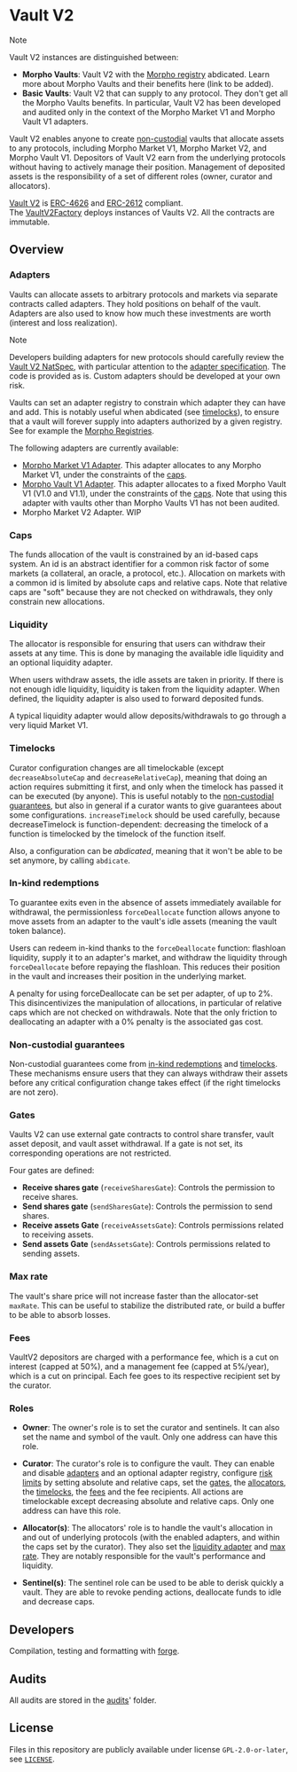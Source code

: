 # Vault V2

> [!NOTE]
> Vault V2 instances are distinguished between:
> - **Morpho Vaults**: Vault V2 with the [Morpho registry](https://docs.morpho.org/learn/concepts/vault-v2/#adapter-registry) abdicated. Learn more about Morpho Vaults and their benefits here (link to be added).
> - **Basic Vaults**: Vault V2 that can supply to any protocol. They don't get all the Morpho Vaults benefits. In particular, Vault V2 has been developed and audited only in the context of the Morpho Market V1 and Morpho Vault V1 adapters.

Vault V2 enables anyone to create [non-custodial](#non-custodial-guarantees) vaults that allocate assets to any protocols, including Morpho Market V1, Morpho Market V2, and Morpho Vault V1.
Depositors of Vault V2 earn from the underlying protocols without having to actively manage their position.
Management of deposited assets is the responsibility of a set of different roles (owner, curator and allocators).

[Vault V2](./src/VaultV2.sol) is [ERC-4626](https://eips.ethereum.org/EIPS/eip-4626) and [ERC-2612](https://eips.ethereum.org/EIPS/eip-2612) compliant.
The [VaultV2Factory](./src/VaultV2Factory.sol) deploys instances of Vaults V2.
All the contracts are immutable.

## Overview

### Adapters

Vaults can allocate assets to arbitrary protocols and markets via separate contracts called adapters.
They hold positions on behalf of the vault.
Adapters are also used to know how much these investments are worth (interest and loss realization).

> [!NOTE]
> Developers building adapters for new protocols should carefully review the [Vault V2 NatSpec](https://github.com/morpho-org/vault-v2/blob/main/src/VaultV2.sol#L16-L184), with particular attention to the [adapter specification](https://github.com/morpho-org/vault-v2/blob/main/src/VaultV2.sol#L66-L87).
> The code is provided as is. Custom adapters should be developed at your own risk.

Vaults can set an adapter registry to constrain which adapter they can have and add. This is notably useful when abdicated (see [timelocks](#timelocks)), to ensure that a vault will forever supply into adapters authorized by a given registry. See for example the [Morpho Registries](https://github.com/morpho-org/vault-v2-adapter-registries).

The following adapters are currently available:
- [Morpho Market V1 Adapter](./src/adapters/MorphoMarketV1Adapter.sol).
  This adapter allocates to any Morpho Market V1, under the constraints of the [caps](#caps).
- [Morpho Vault V1 Adapter](./src/adapters/MorphoVaultV1Adapter.sol).
  This adapter allocates to a fixed Morpho Vault V1 (V1.0 and V1.1), under the constraints of the [caps](#caps).
  Note that using this adapter with vaults other than Morpho Vaults V1 has not been audited.
- Morpho Market V2 Adapter. WIP

### Caps

The funds allocation of the vault is constrained by an id-based caps system.
An id is an abstract identifier for a common risk factor of some markets (a collateral, an oracle, a protocol, etc.).
Allocation on markets with a common id is limited by absolute caps and relative caps.
Note that relative caps are "soft" because they are not checked on withdrawals, they only constrain new allocations.

### Liquidity

The allocator is responsible for ensuring that users can withdraw their assets at any time.
This is done by managing the available idle liquidity and an optional liquidity adapter.

When users withdraw assets, the idle assets are taken in priority.
If there is not enough idle liquidity, liquidity is taken from the liquidity adapter.
When defined, the liquidity adapter is also used to forward deposited funds.

A typical liquidity adapter would allow deposits/withdrawals to go through a very liquid Market V1.

### Timelocks

Curator configuration changes are all timelockable (except `decreaseAbsoluteCap` and `decreaseRelativeCap`), meaning that doing an action requires submitting it first, and only when the timelock has passed it can be executed (by anyone).
This is useful notably to the [non-custodial guarantees](#non-custodial-guarantees), but also in general if a curator wants to give guarantees about some configurations.
`increaseTimelock` should be used carefully, because decreaseTimelock is function-dependent: decreasing the timelock of a function is timelocked by the timelock of the function itself.

Also, a configuration can be *abdicated*, meaning that it won't be able to be set anymore, by calling `abdicate`.

### In-kind redemptions

To guarantee exits even in the absence of assets immediately available for withdrawal, the permissionless `forceDeallocate` function allows anyone to move assets from an adapter to the vault's idle assets (meaning the vault token balance).

Users can redeem in-kind thanks to the `forceDeallocate` function: flashloan liquidity, supply it to an adapter's market, and withdraw the liquidity through `forceDeallocate` before repaying the flashloan.
This reduces their position in the vault and increases their position in the underlying market.

A penalty for using forceDeallocate can be set per adapter, of up to 2%.
This disincentivizes the manipulation of allocations, in particular of relative caps which are not checked on withdrawals.
Note that the only friction to deallocating an adapter with a 0% penalty is the associated gas cost.

### Non-custodial guarantees

Non-custodial guarantees come from [in-kind redemptions](#in-kind-redemptions-with-forcedeallocate) and [timelocks](#curator-timelocks).
These mechanisms ensure users that they can always withdraw their assets before any critical configuration change takes effect (if the right timelocks are not zero).

### Gates

Vaults V2 can use external gate contracts to control share transfer, vault asset deposit, and vault asset withdrawal.
If a gate is not set, its corresponding operations are not restricted.

Four gates are defined:

- **Receive shares gate** (`receiveSharesGate`): Controls the permission to receive shares.
- **Send shares gate** (`sendSharesGate`): Controls the permission to send shares.
- **Receive assets Gate** (`receiveAssetsGate`): Controls permissions related to receiving assets.
- **Send assets Gate** (`sendAssetsGate`): Controls permissions related to sending assets.

### Max rate

The vault's share price will not increase faster than the allocator-set `maxRate`.
This can be useful to stabilize the distributed rate, or build a buffer to be able to absorb losses.

### Fees

VaultV2 depositors are charged with a performance fee, which is a cut on interest (capped at 50%), and a management fee (capped at 5%/year), which is a cut on principal.
Each fee goes to its respective recipient set by the curator.

### Roles

- **Owner**: The owner's role is to set the curator and sentinels.
It can also set the name and symbol of the vault.
Only one address can have this role.

- **Curator**: The curator's role is to configure the vault.
They can enable and disable [adapters](#adapters) and an optional adapter registry, configure [risk limits](#caps) by setting absolute and relative caps, set the [gates](#gates), the [allocators](#allocators), the [timelocks](#timelocks), the [fees](#fees) and the fee recipients.
All actions are timelockable except decreasing absolute and relative caps.
Only one address can have this role.

- **Allocator(s)**: The allocators' role is to handle the vault's allocation in and out of underlying protocols (with the enabled adapters, and within the caps set by the curator).
  They also set the [liquidity adapter](#liquidity) and [max rate](#max-rate).
They are notably responsible for the vault's performance and liquidity.

- **Sentinel(s)**: The sentinel role can be used to be able to derisk quickly a vault.
They are able to revoke pending actions, deallocate funds to idle and decrease caps.

## Developers

Compilation, testing and formatting with [forge](https://book.getfoundry.sh/getting-started/installation).

## Audits

All audits are stored in the [audits](./audits/)' folder.

## License

Files in this repository are publicly available under license `GPL-2.0-or-later`, see [`LICENSE`](./LICENSE).
